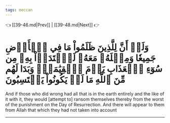 ```yaml
---
tags: meccan
---
```


👈 [[39-46.md|Prev]] | [[39-48.md|Next]] 👉

# وَلَوۡ أَنَّ لِلَّذِينَ ظَلَمُواْ مَا فِي ٱلۡأَرۡضِ جَمِيعٗا وَمِثۡلَهُۥ مَعَهُۥ لَٱفۡتَدَوۡاْ بِهِۦ مِن سُوٓءِ ٱلۡعَذَابِ يَوۡمَ ٱلۡقِيَٰمَةِۚ وَبَدَا لَهُم مِّنَ ٱللَّهِ مَا لَمۡ يَكُونُواْ يَحۡتَسِبُونَ

And if those who did wrong had all that is in the earth entirely and the like of it with it, they would [attempt to] ransom themselves thereby from the worst of the punishment on the Day of Resurrection. And there will appear to them from Allah that which they had not taken into account

---

